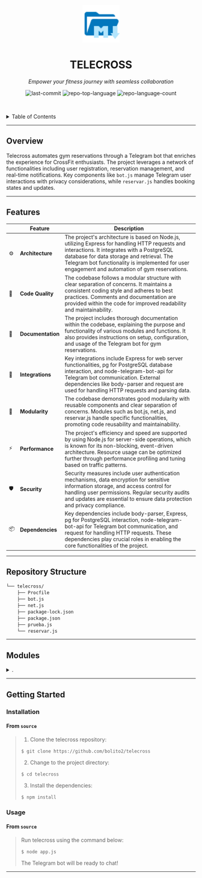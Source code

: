 <p align="center">
  <img src="https://raw.githubusercontent.com/PKief/vscode-material-icon-theme/ec559a9f6bfd399b82bb44393651661b08aaf7ba/icons/folder-markdown-open.svg" width="100" alt="project-logo">
</p>
<p align="center">
    <h1 align="center">TELECROSS</h1>
</p>
<p align="center">
    <em>Empower your fitness journey with seamless collaboration</em>
</p>
<p align="center">
	<img src="https://img.shields.io/github/last-commit/bolito2/telecross?style=default&logo=git&logoColor=white&color=0080ff" alt="last-commit">
	<img src="https://img.shields.io/github/languages/top/bolito2/telecross?style=default&color=0080ff" alt="repo-top-language">
	<img src="https://img.shields.io/github/languages/count/bolito2/telecross?style=default&color=0080ff" alt="repo-language-count">
<p>
<p align="center">
	<!-- default option, no dependency badges. -->
</p>

<br><!-- TABLE OF CONTENTS -->
<details>
  <summary>Table of Contents</summary><br>

- [ Overview](#-overview)
- [ Features](#-features)
- [ Repository Structure](#-repository-structure)
- [ Modules](#-modules)
- [ Getting Started](#-getting-started)
  - [ Installation](#-installation)
  - [ Usage](#-usage)
  - [ Tests](#-tests)
- [ Project Roadmap](#-project-roadmap)
- [ Contributing](#-contributing)
- [ License](#-license)
- [ Acknowledgments](#-acknowledgments)
</details>
<hr>

##  Overview

Telecross automates gym reservations through a Telegram bot that enriches the experience for CrossFit enthusiasts. The project leverages a network of functionalities including user registration, reservation management, and real-time notifications. Key components like `bot.js` manage Telegram user interactions with privacy considerations, while `reservar.js` handles booking states and updates.

---

##  Features

|    |   Feature         | Description |
|----|-------------------|---------------------------------------------------------------|
| ⚙️  | **Architecture**  | The project's architecture is based on Node.js, utilizing Express for handling HTTP requests and interactions. It integrates with a PostgreSQL database for data storage and retrieval. The Telegram bot functionality is implemented for user engagement and automation of gym reservations. |
| 🔩 | **Code Quality**  | The codebase follows a modular structure with clear separation of concerns. It maintains a consistent coding style and adheres to best practices. Comments and documentation are provided within the code for improved readability and maintainability. |
| 📄 | **Documentation** | The project includes thorough documentation within the codebase, explaining the purpose and functionality of various modules and functions. It also provides instructions on setup, configuration, and usage of the Telegram bot for gym reservations. |
| 🔌 | **Integrations**  | Key integrations include Express for web server functionalities, pg for PostgreSQL database interaction, and node-telegram-bot-api for Telegram bot communication. External dependencies like body-parser and request are used for handling HTTP requests and parsing data. |
| 🧩 | **Modularity**    | The codebase demonstrates good modularity with reusable components and clear separation of concerns. Modules such as bot.js, net.js, and reservar.js handle specific functionalities, promoting code reusability and maintainability. |
| ⚡️  | **Performance**   | The project's efficiency and speed are supported by using Node.js for server-side operations, which is known for its non-blocking, event-driven architecture. Resource usage can be optimized further through performance profiling and tuning based on traffic patterns. |
| 🛡️ | **Security**      | Security measures include user authentication mechanisms, data encryption for sensitive information storage, and access control for handling user permissions. Regular security audits and updates are essential to ensure data protection and privacy compliance. |
| 📦 | **Dependencies**  | Key dependencies include body-parser, Express, pg for PostgreSQL interaction, node-telegram-bot-api for Telegram bot communication, and request for handling HTTP requests. These dependencies play crucial roles in enabling the core functionalities of the project. |

---

##  Repository Structure

```sh
└── telecross/
    ├── Procfile
    ├── bot.js
    ├── net.js
    ├── package-lock.json
    ├── package.json
    ├── prueba.js
    └── reservar.js
```

---

##  Modules

<details closed><summary>.</summary>

| File                                                                                    | Summary                                                                                                                                                                                                                                                                                                                                                                                                                                                                                                        |
| ---                                                                                     | ---                                                                                                                                                                                                                                                                                                                                                                                                                                                                                                            |
| [package-lock.json](https://github.com/bolito2/telecross/blob/master/package-lock.json) | Package-lock.json`The `package-lock.json` file in the `telecross` repository serves as a crucial component for managing dependencies and ensuring consistent builds. It plays a vital role in guaranteeing that all collaborators have identical dependency versions, thus promoting seamless collaboration and deployment within the project. By detailing the exact versions of each dependency required, this file establishes a reliable foundation for the projects development and deployment processes. |
| [prueba.js](https://github.com/bolito2/telecross/blob/master/prueba.js)                 | Retrieves fitness class schedules from an external API with specified date range. Sets up request options with necessary headers and cookies for authentication. Logs the API response body.                                                                                                                                                                                                                                                                                                                   |
| [bot.js](https://github.com/bolito2/telecross/blob/master/bot.js)                       | Manages Telegram interactions, user registration, reservations, and notifications. Utilizes custom buttons for user input and integrates with a database for user data storage. Handles user choices for bookings, modifications, and cancellations. Respects privacy preferences for notification settings.                                                                                                                                                                                                   |
| [Procfile](https://github.com/bolito2/telecross/blob/master/Procfile)                   | Defines processes for web and reservar functionalities by starting respective Node.js scripts. Establishes how server and booking features are executed within the telecross repository architecture.                                                                                                                                                                                                                                                                                                          |
| [net.js](https://github.com/bolito2/telecross/blob/master/net.js)                       | Defines network-related functions for client connection, requests, login, calendar retrieval, booking, and message sending. Integrates with external services to facilitate communication and data exchanges within the larger telecross repository.                                                                                                                                                                                                                                                           |
| [package.json](https://github.com/bolito2/telecross/blob/master/package.json)           | Automates gym reservations via Telegram bot. Dependencies include Express, body-parser, and node-telegram-bot-api. Maintains bug tracking and documentation URLs. Voluntarily maintained by bolito2 for crossfit enthusiasts.                                                                                                                                                                                                                                                                                  |
| [reservar.js](https://github.com/bolito2/telecross/blob/master/reservar.js)             | Manages user reservations, sends notifications, and handles booking states for upcoming activities. Parses user data, logs users in, and interacts with schedules. Provides real-time updates via chat messages based on scheduling outcomes.                                                                                                                                                                                                                                                                  |

</details>

---

##  Getting Started

###  Installation

<h4>From <code>source</code></h4>

> 1. Clone the telecross repository:
>
> ```console
> $ git clone https://github.com/bolito2/telecross
> ```
>
> 2. Change to the project directory:
> ```console
> $ cd telecross
> ```
>
> 3. Install the dependencies:
> ```console
> $ npm install
> ```

###  Usage

<h4>From <code>source</code></h4>

> Run telecross using the command below:
> ```console
> $ node app.js
> ```
> The Telegram bot will be ready to chat!

---

